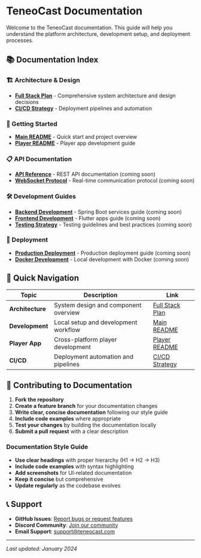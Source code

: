 # TeneoCast Documentation

Welcome to the TeneoCast documentation. This guide will help you understand the platform architecture, development setup, and deployment processes.

## 📚 Documentation Index

### 🏗️ Architecture & Design
- **[Full Stack Plan](indoor_radio_full_stack_plan.md)** - Comprehensive system architecture and design decisions
- **[CI/CD Strategy](teneo_cast_ci_cd.md)** - Deployment pipelines and automation

### 🚀 Getting Started
- **[Main README](../README.md)** - Quick start and project overview
- **[Player README](../apps/player/README.md)** - Player app development guide

### 📋 API Documentation
- **[API Reference](api/)** - REST API documentation (coming soon)
- **[WebSocket Protocol](api/websocket.md)** - Real-time communication protocol (coming soon)

### 🛠️ Development Guides
- **[Backend Development](backend/)** - Spring Boot services guide (coming soon)
- **[Frontend Development](frontend/)** - Flutter apps guide (coming soon)
- **[Testing Strategy](testing/)** - Testing guidelines and best practices (coming soon)

### 🚢 Deployment
- **[Production Deployment](deployment/)** - Production deployment guide (coming soon)
- **[Docker Development](docker/)** - Local development with Docker (coming soon)

## 🎯 Quick Navigation

| Topic | Description | Link |
|-------|-------------|------|
| **Architecture** | System design and component overview | [Full Stack Plan](indoor_radio_full_stack_plan.md) |
| **Development** | Local setup and development workflow | [Main README](../README.md) |
| **Player App** | Cross-platform player development | [Player README](../apps/player/README.md) |
| **CI/CD** | Deployment automation and pipelines | [CI/CD Strategy](teneo_cast_ci_cd.md) |

## 🤝 Contributing to Documentation

1. **Fork the repository**
2. **Create a feature branch** for your documentation changes
3. **Write clear, concise documentation** following our style guide
4. **Include code examples** where appropriate
5. **Test your changes** by building the documentation locally
6. **Submit a pull request** with a clear description

### Documentation Style Guide

- **Use clear headings** with proper hierarchy (H1 → H2 → H3)
- **Include code examples** with syntax highlighting
- **Add screenshots** for UI-related documentation
- **Keep it concise** but comprehensive
- **Update regularly** as the codebase evolves

## 📞 Support

- **GitHub Issues**: [Report bugs or request features](https://github.com/saviobatista/teneocast/issues)
- **Discord Community**: [Join our community](https://discord.gg/teneocast)
- **Email Support**: [support@teneocast.com](mailto:support@teneocast.com)

---

*Last updated: January 2024* 